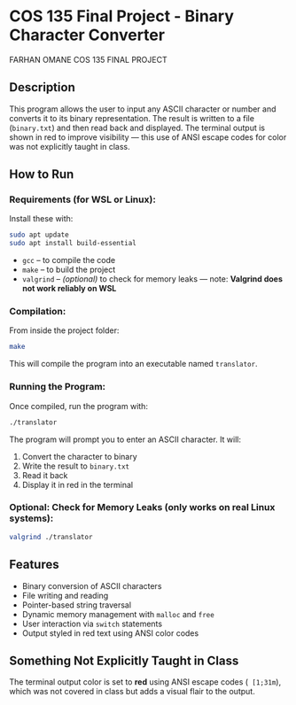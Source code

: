 
# COS 135 Final Project - Binary Character Converter

FARHAN OMANE COS 135 FINAL PROJECT

## Description
This program allows the user to input any ASCII character or number and converts it to its binary representation. The result is written to a file (`binary.txt`) and then read back and displayed. The terminal output is shown in red to improve visibility — this use of ANSI escape codes for color was not explicitly taught in class.

## How to Run

### Requirements (for WSL or Linux):
Install these with:

```bash
sudo apt update
sudo apt install build-essential
```

- `gcc` – to compile the code
- `make` – to build the project
- `valgrind` – *(optional)* to check for memory leaks — note: **Valgrind does not work reliably on WSL**

### Compilation:
From inside the project folder:

```bash
make
```

This will compile the program into an executable named `translator`.

### Running the Program:
Once compiled, run the program with:

```bash
./translator
```

The program will prompt you to enter an ASCII character. It will:
1. Convert the character to binary
2. Write the result to `binary.txt`
3. Read it back
4. Display it in red in the terminal

### Optional: Check for Memory Leaks (only works on real Linux systems):
```bash
valgrind ./translator
```

## Features
- Binary conversion of ASCII characters
- File writing and reading
- Pointer-based string traversal
- Dynamic memory management with `malloc` and `free`
- User interaction via `switch` statements
- Output styled in red text using ANSI color codes

## Something Not Explicitly Taught in Class
The terminal output color is set to **red** using ANSI escape codes (` [1;31m`), which was not covered in class but adds a visual flair to the output.

